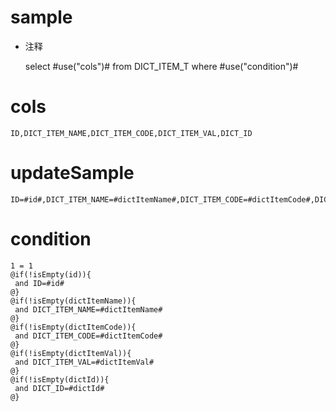 sample
===
* 注释

	select #use("cols")# from DICT_ITEM_T  where  #use("condition")#

cols
===
	ID,DICT_ITEM_NAME,DICT_ITEM_CODE,DICT_ITEM_VAL,DICT_ID

updateSample
===
	
	ID=#id#,DICT_ITEM_NAME=#dictItemName#,DICT_ITEM_CODE=#dictItemCode#,DICT_ITEM_VAL=#dictItemVal#,DICT_ID=#dictId#

condition
===

	1 = 1  
	@if(!isEmpty(id)){
	 and ID=#id#
	@}
	@if(!isEmpty(dictItemName)){
	 and DICT_ITEM_NAME=#dictItemName#
	@}
	@if(!isEmpty(dictItemCode)){
	 and DICT_ITEM_CODE=#dictItemCode#
	@}
	@if(!isEmpty(dictItemVal)){
	 and DICT_ITEM_VAL=#dictItemVal#
	@}
	@if(!isEmpty(dictId)){
	 and DICT_ID=#dictId#
	@}
	
	